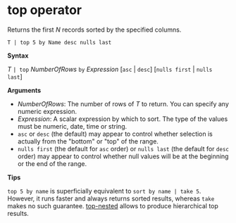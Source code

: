 # top operator

Returns the first *N* records sorted by the specified columns.

<!-- csl -->
```
T | top 5 by Name desc nulls last
```

**Syntax**

*T* `| top` *NumberOfRows* `by` *Expression* [`asc` | `desc`] [`nulls first` | `nulls last`]

**Arguments**

* *NumberOfRows*: The number of rows of *T* to return. You can specify any numeric expression.
* *Expression*: A scalar expression by which to sort. The type of the values must be numeric, date, time or string.
* `asc` or `desc` (the default) may appear to control whether selection is actually from the "bottom" or "top" of the range.
* `nulls first` (the default for `asc` order) or `nulls last` (the default for `desc` order) may appear to control whether null values will be at the beginning or the end of the range.


**Tips**

`top 5 by name` is superficially equivalent to `sort by name | take 5`. However, it runs faster and always returns sorted results, whereas `take` makes no such guarantee.
[top-nested](topnestedoperator.md) allows to produce hierarchical top results.